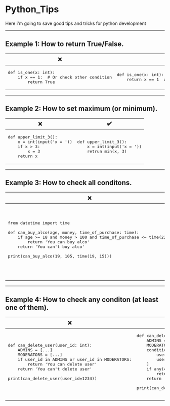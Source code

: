# Python_Tips
Here i'm going to save good tips and tricks for python development
<hr>

## Example 1: How to return True/False.
<table>
  <thead><tr><th>❌</th><th>✔️</th></tr></thead>
  <tbody>
    <tr>
      <td><pre class="python">def is_one(x: int):<br>    if x == 1:  # Or check other condition<br>        return True</pre></td>
      <td><pre class="python">def is_one(x: int):<br>    return x == 1  # Or return other condition</pre></td>
    </tr>
  </tbody>
</table>
<hr>

## Example 2: How to set maximum (or minimum).
<table>
  <thead><tr><th>❌</th><th>✔️</th></tr></thead>
  <tbody>
    <tr>
      <td><pre class="python">def upper_limit_3():<br>    x = int(input('x = '))<br>    if x > 3:<br>        x = 3<br>    return x</pre></td>
      <td><pre class="python">def upper_limit_3():<br>    x = int(input('x = '))<br>    retrun min(x, 3)</pre></td>
    </tr>
  </tbody>
</table>
<hr>

## Example 3: How to check all conditons.
<table>
  <thead><tr><th>❌</th><th>✔️</th></tr></thead>
  <tbody>
    <tr>
      <td>
        <pre class="python">
from datetime import time<br>
def can_buy_alco(age, money, time_of_purchase: time):
    if age >= 18 and money > 100 and time_of_purchase <= time(22):
        return 'You can buy alco'
    return 'You can't buy alco'<br>
print(can_buy_alco(19, 105, time(19, 15)))
        </pre>
      </td>
      <td>
        <pre class="python">
from datetime import time<br>
def can_buy_alco(age, money, time_of_purchase: time):
    conditions = (
        age >= 18,
        money > 100,
        time_of_purchase <= time(22)
    )
    if all(conditions):
        return 'You can buy alco'
    return 'You can't buy alco'<br>
print(can_buy_alco(15, 105, time(23, 15)))
        </pre>
      </td>
    </tr>
  </tbody>
</table>
<hr>

## Example 4: How to check any conditon (at least one of them).
<table>
  <thead><tr><th>❌</th><th>✔️</th></tr></thead>
  <tbody>
    <tr>
      <td>
        <pre class="python">
def can_delete_user(user_id: int):
    ADMINS = [...]
    MODERATORS = [...]
    if user_id in ADMINS or user_id in MODERATORS:
        return 'You can delete user'
    return 'You can't delete user'<br>
print(can_delete_user(user_id=1234))
        </pre>
      </td>
      <td>
        <pre class="python">
def can_delete_user(user_id: int):
    ADMINS = [...]
    MODERATORS = [...]
    conditions = [
        user_id in ADMINS,
        user_id in MODERATORS,
    ]
    if any(conditions):
        return 'You can delete user'
    return 'You can't delete user'<br>
print(can_delete_user(user_id=1234))
        </pre>
      </td>
    </tr>
  </tbody>
</table>
